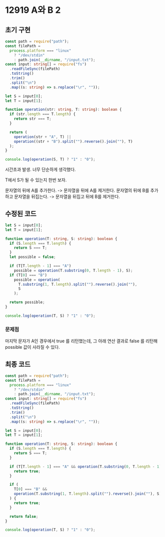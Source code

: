 # 12919 A와 B 2

## 초기 구현

```typescript
const path = require("path");
const filePath =
  process.platform === "linux"
    ? "/dev/stdin"
    : path.join(__dirname, "/input.txt");
const input: string[] = require("fs")
  .readFileSync(filePath)
  .toString()
  .trim()
  .split("\n")
  .map((s: string) => s.replace("\r", ""));

let S = input[0];
let T = input[1];

function operation(str: string, T: string): boolean {
  if (str.length === T.length) {
    return str === T;
  }

  return (
    operation(str + "A", T) ||
    operation((str + "B").split("").reverse().join(""), T)
  );
}

console.log(operation(S, T) ? "1" : "0");
```

시간초과 발생. 너무 단순하게 생각했다.

T에서 S가 될 수 있는지 한번 보자.

문자열의 뒤에 A를 추가한다. -> 문자열을 뒤에 A를 제거한다.
문자열의 뒤에 B를 추가하고 문자열을 뒤집는다. -> 문자열을 뒤집고 뒤에 B를 제거한다.

## 수정된 코드

```typescript
let S = input[0];
let T = input[1];

function operation(T: string, S: string): boolean {
  if (S.length === T.length) {
    return S === T;
  }
  let possible = false;

  if (T[T.length - 1] === "A")
    possible = operation(T.substring(0, T.length - 1), S);
  if (T[0] === "B")
    possible = operation(
      T.substring(1, T.length).split("").reverse().join(""),
      S
    );

  return possible;
}

console.log(operation(T, S) ? "1" : "0");
```

### 문제점

마지막 문자가 A인 경우에서 true 를 리턴했는데, 그 아래 연산 결과로 false 를 리턴해 possible 값이 사라질 수 있다.

## 최종 코드

```typescript
const path = require("path");
const filePath =
  process.platform === "linux"
    ? "/dev/stdin"
    : path.join(__dirname, "/input.txt");
const input: string[] = require("fs")
  .readFileSync(filePath)
  .toString()
  .trim()
  .split("\n")
  .map((s: string) => s.replace("\r", ""));

let S = input[0];
let T = input[1];

function operation(T: string, S: string): boolean {
  if (S.length === T.length) {
    return S === T;
  }

  if (T[T.length - 1] === "A" && operation(T.substring(0, T.length - 1), S)) {
    return true;
  }

  if (
    T[0] === "B" &&
    operation(T.substring(1, T.length).split("").reverse().join(""), S)
  ) {
    return true;
  }

  return false;
}

console.log(operation(T, S) ? "1" : "0");
```
